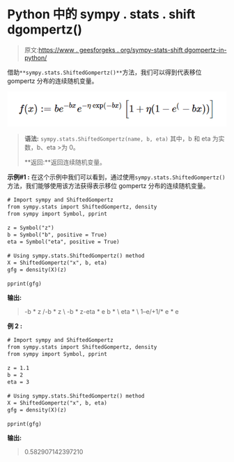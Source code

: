 # Python 中的 sympy . stats . shift dgompertz()

> 原文:[https://www . geesforgeks . org/sympy-stats-shift dgompertz-in-python/](https://www.geeksforgeeks.org/sympy-stats-shiftedgompertz-in-python/)

借助`**sympy.stats.ShiftedGompertz()**`方法，我们可以得到代表移位 gompertz 分布的连续随机变量。

![](img/0594c16df3862922ff7d9241f15f1bee.png)

> **语法:** `sympy.stats.ShiftedGompertz(name, b, eta)`
> 其中，b 和 eta 为实数，b、eta >为 0。
> 
> **返回:**返回连续随机变量。

**示例#1 :**
在这个示例中我们可以看到，通过使用`sympy.stats.ShiftedGompertz()`方法，我们能够使用该方法获得表示移位 gompertz 分布的连续随机变量。

```
# Import sympy and ShiftedGompertz
from sympy.stats import ShiftedGompertz, density
from sympy import Symbol, pprint

z = Symbol("z")
b = Symbol("b", positive = True)
eta = Symbol("eta", positive = True)

# Using sympy.stats.ShiftedGompertz() method
X = ShiftedGompertz("x", b, eta)
gfg = density(X)(z)

pprint(gfg)
```

**输出:**

> -b * z
> /-b * z \ \-b * z-eta * e
> b * \ eta * \ 1–e/+1/* e * e

**例 2 :**

```
# Import sympy and ShiftedGompertz
from sympy.stats import ShiftedGompertz, density
from sympy import Symbol, pprint

z = 1.1
b = 2
eta = 3

# Using sympy.stats.ShiftedGompertz() method
X = ShiftedGompertz("x", b, eta)
gfg = density(X)(z)

pprint(gfg)
```

**输出:**

> 0.582907142397210